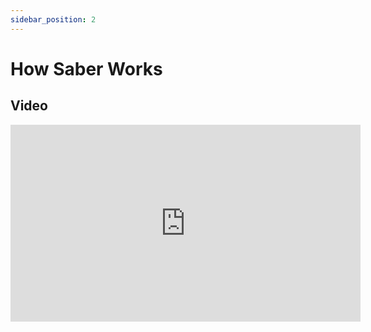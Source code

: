 ```yaml
---
sidebar_position: 2
---
```


# How Saber Works

## Video

<iframe width="560" height="315" src="https://www.youtube.com/embed/qPAsWZbKTYw" title="YouTube video player" frameborder="0" allow="accelerometer; autoplay; clipboard-write; encrypted-media; gyroscope; picture-in-picture" allowfullscreen></iframe>
